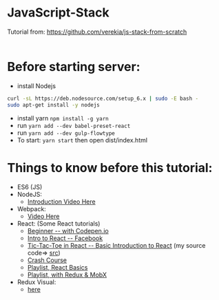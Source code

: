 # JavaScript-Stack
Tutorial from: https://github.com/verekia/js-stack-from-scratch <br>
<br>
# Before starting server:
* install Nodejs 
```bash
curl -sL https://deb.nodesource.com/setup_6.x | sudo -E bash -
sudo apt-get install -y nodejs
```
* install yarn `npm install -g yarn`
* run `yarn add --dev babel-preset-react`
* run `yarn add --dev gulp-flowtype`
* To start: `yarn start` then open dist/index.html

# Things to know before this tutorial:
* ES6 (JS)
* NodeJS: 
  - [Introduction Video Here](https://www.youtube.com/watch?v=pU9Q6oiQNd0)
* Webpack:
  - [Video Here](https://www.youtube.com/watch?v=TaWKUpahFZM)
* React: (Some React tutorials)
  - [Beginner -- with Codepen.io](https://www.youtube.com/watch?v=ZnRFerIP8aA)
  - [Intro to React -- Facebook](https://facebook.github.io/react/tutorial/tutorial.html)
  - [Tic-Tac-Toe in React -- Basic Introduction to React](https://www.youtube.com/watch?v=pTHCwUdGFkc) (my source code=> [src](https://github.com/asolace/Tic-tac-toe-Projects/tree/master/TTT-React))
  - [Crash Course](https://www.youtube.com/watch?v=A71aqufiNtQ)
  - [Playlist, React Basics](https://www.youtube.com/watch?v=JPT3bFIwJYA&list=PL55RiY5tL51oyA8euSROLjMFZbXaV7skS)
  - [Playlist, with Redux & MobX](https://www.youtube.com/watch?v=MhkGQAoc7bc&list=PLoYCgNOIyGABj2GQSlDRjgvXtqfDxKm5b) 
* Redux Visual:
  - [here](http://slides.com/jenyaterpil/redux-from-twitter-hype-to-production#/9)


